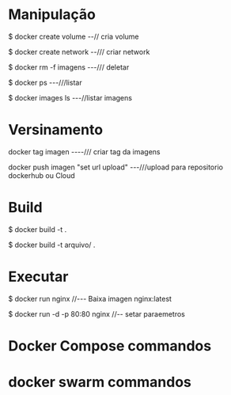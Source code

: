 # Manipulação
$ docker create volume        --// cria volume </p>
$ docker create network       --/// criar network  </p>
 
$ docker rm -f imagens       ---/// deletar  </p>
$ docker ps                  ---///listar     </p>
$ docker images ls           ---//listar imagens </p>

# Versinamento
docker tag imagen                            ----/// criar tag da imagens </p>
docker push imagen "set url upload"          ---///upload para repositorio dockerhub ou Cloud </p>

# Build 
$ docker build -t . </p>
$ docker build -t arquivo/ . </p>


# Executar 

$ docker run nginx  //--- Baixa imagen nginx:latest </p>
$ docker run -d -p 80:80 nginx //-- setar paraemetros </p>

# Docker Compose commandos


# docker swarm commandos


